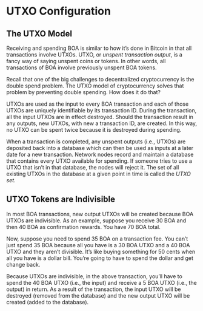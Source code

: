 # UTXO Configuration

## The UTXO Model

Receiving and spending BOA is similar to how it’s done in Bitcoin in that all transactions involve UTXOs. UTXO, or *unspent transaction output*, is a fancy way of saying unspent coins or tokens. In other words, all transactions of BOA involve previously unspent BOA tokens.

Recall that one of the big challenges to decentralized cryptocurrency is the double spend problem. The UTXO model of cryptocurrency solves that problem by preventing double spending. How does it do that?

UTXOs are used as the input to every BOA transaction and each of those UTXOs are uniquely identifiable by its transaction ID. During the transaction, all the input UTXOs are in effect destroyed. Should the transaction result in any outputs, new  UTXOs, with new a transaction ID, are created. In this way, no UTXO can be spent twice because it is destroyed during spending.

When a transaction is completed, any unspent outputs (i.e., UTXOs) are deposited back into a database which can then be used as inputs at a later date for a new transaction. Network nodes record and maintain a database that contains every UTXO available for spending. If someone tries to use a UTXO that isn’t in that database, the nodes will reject it. The set of all existing UTXOs in the database at a given point in time is called the *UTXO set*.

## UTXO Tokens are Indivisible

In most BOA transactions, new output UTXOs will be created because BOA UTXOs are indivisible. As an example, suppose you receive 30 BOA and then 40 BOA as confirmation rewards. You have 70 BOA total.

Now, suppose you need to spend 35 BOA on a transaction fee. You can’t just spend 35 BOA because all you have is a 30 BOA UTXO and a 40 BOA UTXO and they aren’t divisible. It’s like buying something for 50 cents when all you have is a dollar bill. You’re going to have to spend the dollar and get change back.

Because UTXOs are indivisible, in the above transaction, you’ll have to spend the 40 BOA UTXO (i.e., the input) and receive a 5 BOA UTXO (i.e., the output) in return. As a result of the transaction, the input UTXO will be destroyed (removed from the database) and the new output UTXO will be created (added to the database).

